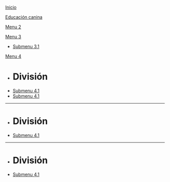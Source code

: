 
[Inicio](index.md)

[Educación canina](sites/xiana_edu_canina.md)

[Menu 2](enconstruccion.md)

[Menu 3]()

 * [Submenu 3.1](enconstruccion.md)


[Menu 4]()

 * # División
 * [Submenu 4.1](enconstruccion.md)
 * [Submenu 4.1](enconstruccion.md)
 ----
 * # División
 * [Submenu 4.1](enconstruccion.md)
 ----
 * # División
 * [Submenu 4.1](enconstruccion.md)



